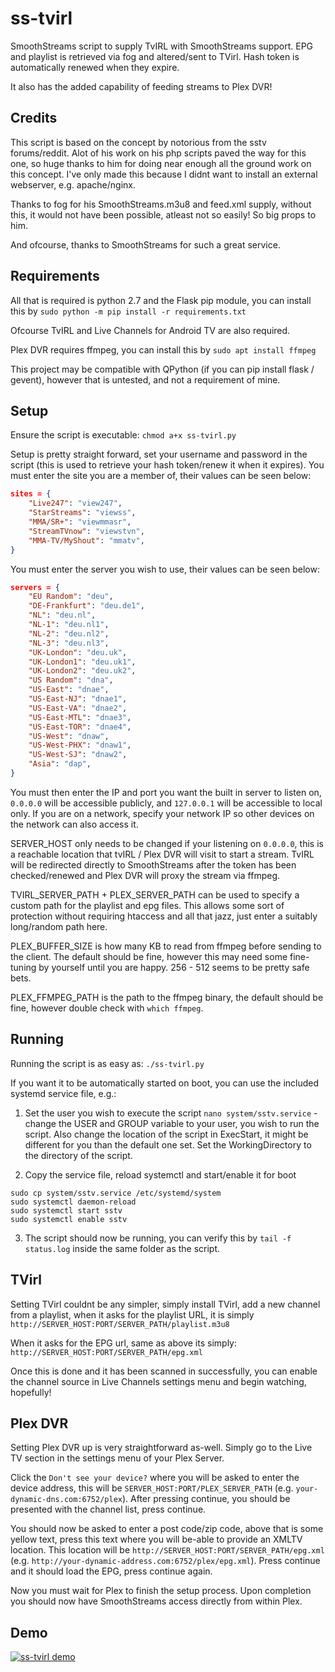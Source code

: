 # ss-tvirl
SmoothStreams script to supply TvIRL with SmoothStreams support. EPG and playlist is retrieved via fog and altered/sent to TVirl. Hash token is automatically renewed when they expire.

It also has the added capability of feeding streams to Plex DVR!

## Credits

This script is based on the concept by notorious from the sstv forums/reddit. Alot of his work on his php scripts paved the way for this one, so huge thanks to him for doing near enough all the ground work on this concept. I've only made this because I didnt want to install an external webserver, e.g. apache/nginx.

Thanks to fog for his SmoothStreams.m3u8 and feed.xml supply, without this, it would not have been possible, atleast not so easily! So big props to him.

And ofcourse, thanks to SmoothStreams for such a great service.

## Requirements

All that is required is python 2.7 and the Flask pip module, you can install this by ```sudo python -m pip install -r requirements.txt```

Ofcourse TvIRL and Live Channels for Android TV are also required.

Plex DVR requires ffmpeg, you can install this by ```sudo apt install ffmpeg```

This project may be compatible with QPython (if you can pip install flask / gevent), however that is untested, and not a requirement of mine.

## Setup

Ensure the script is executable: ```chmod a+x ss-tvirl.py```

Setup is pretty straight forward, set your username and password in the script (this is used to retrieve your hash token/renew it when it expires).
You must enter the site you are a member of, their values can be seen below:

```json
sites = {
    "Live247": "view247",
    "StarStreams": "viewss",
    "MMA/SR+": "viewmmasr",
    "StreamTVnow": "viewstvn",
    "MMA-TV/MyShout": "mmatv",
}
```

You must enter the server you wish to use, their values can be seen below:

```json
servers = {
    "EU Random": "deu",
    "DE-Frankfurt": "deu.de1",
    "NL": "deu.nl",
    "NL-1": "deu.nl1",
    "NL-2": "deu.nl2",
    "NL-3": "deu.nl3",
    "UK-London": "deu.uk",
    "UK-London1": "deu.uk1",
    "UK-London2": "deu.uk2",
    "US Random": "dna",
    "US-East": "dnae",
    "US-East-NJ": "dnae1",
    "US-East-VA": "dnae2",
    "US-East-MTL": "dnae3",
    "US-East-TOR": "dnae4",
    "US-West": "dnaw",
    "US-West-PHX": "dnaw1",
    "US-West-SJ": "dnaw2",
    "Asia": "dap",
}
```

You must then enter the IP and port you want the built in server to listen on, ```0.0.0.0``` will be accessible publicly, and ```127.0.0.1``` will be accessible to local only. If you are on a network, specify your network IP so other devices on the network can also access it.

SERVER_HOST only needs to be changed if your listening on ```0.0.0.0```, this is a reachable location that tvIRL / Plex DVR will visit to start a stream. TvIRL will be redirected directly to SmoothStreams after the token has been checked/renewed and Plex DVR will proxy the stream via ffmpeg.

TVIRL_SERVER_PATH + PLEX_SERVER_PATH can be used to specify a custom path for the playlist and epg files. This allows some sort of protection without requiring htaccess and all that jazz, just enter a suitably long/random path here.

PLEX_BUFFER_SIZE is how many KB to read from ffmpeg before sending to the client. The default should be fine, however this may need some fine-tuning by yourself until you are happy. 256 - 512 seems to be pretty safe bets.

PLEX_FFMPEG_PATH is the path to the ffmpeg binary, the default should be fine, however double check with ``which ffmpeg``.

## Running

Running the script is as easy as:
```./ss-tvirl.py```

If you want it to be automatically started on boot, you can use the included systemd service file, e.g.:

1. Set the user you wish to execute the script
```nano system/sstv.service``` - change the USER and GROUP variable to your user, you wish to run the script. Also change the location of the script in ExecStart, it might be different for you than the default one set. Set the WorkingDirectory to the directory of the script.

2. Copy the service file, reload systemctl and start/enable it for boot
```
sudo cp system/sstv.service /etc/systemd/system
sudo systemctl daemon-reload 
sudo systemctl start sstv
sudo systemctl enable sstv
```

3. The script should now be running, you can verify this by ```tail -f status.log``` inside the same folder as the script.

## TVirl

Setting TVirl couldnt be any simpler, simply install TVirl, add a new channel from a playlist, when it asks for the playlist URL, it is simply ```http://SERVER_HOST:PORT/SERVER_PATH/playlist.m3u8```

When it asks for the EPG url, same as above its simply: ```http://SERVER_HOST:PORT/SERVER_PATH/epg.xml```

Once this is done and it has been scanned in successfully, you can enable the channel source in Live Channels settings menu and begin watching, hopefully!

## Plex DVR

Setting Plex DVR up is very straightforward as-well. Simply go to the Live TV section in the settings menu of your Plex Server.

Click the ``Don't see your device?`` where you will be asked to enter the device address, this will be ``SERVER_HOST:PORT/PLEX_SERVER_PATH`` (e.g. ``your-dynamic-dns.com:6752/plex``). After pressing continue, you should be presented with the channel list, press continue. 

You should now be asked to enter a post code/zip code, above that is some yellow text, press this text where you will be-able to provide an XMLTV location. This location will be ``http://SERVER_HOST:PORT/SERVER_PATH/epg.xml`` (e.g. ``http://your-dynamic-address.com:6752/plex/epg.xml``). Press continue and it should load the EPG, press continue again. 

Now you must wait for Plex to finish the setup process. Upon completion you should now have SmoothStreams access directly from within Plex.

## Demo

[![ss-tvirl demo](https://img.youtube.com/vi/Og9rjXB2C9w/0.jpg)](https://www.youtube.com/watch?v=Og9rjXB2C9w)
